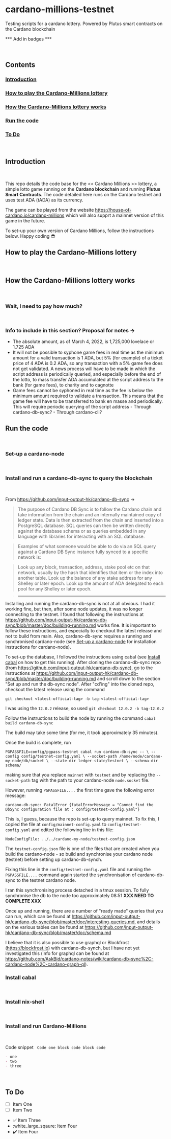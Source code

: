 # cardano-millions-testnet
Testing scripts for a cardano lottery. Powered by Plutus smart contracts on the Cardano blockchain

*** Add in badges ***

&nbsp;
## Contents
### [Introduction](#introduction)
### [How to play the Cardano-Millions lottery](#how-to-play-the-cardano-millions-lottery)
### [How the Cardano-Millions lottery works](#how-the-cardano-millions-lottery-works)
### [Run the code](#run-the-code)
### [To Do](#to-do)

&nbsp;
## Introduction
&nbsp;

This repo details the code base for the << Cardano Millions >> lottery, a simple lotto game running on the **Cardano blockchain** and running **Plutus Smart Contracts**. The code detailed here runs on the Cardano testnet and uses test ADA (tADA) as its currency.

The game can be played from the website https://house-of-cardano.io/cardano-millions which will also supprt a mainnet version of this game in the future.

To set-up your own version of Cardano Millions, follow the instructions below. Happy coding :sunglasses:

## How to play the Cardano-Millions lottery
&nbsp;

## How the Cardano-Millions lottery works
&nbsp;
### Wait, I need to pay how much?
&nbsp;

### Info to include in this section? Proposal for notes ->

- The absolute amount, as of March 4, 2022, is 1,725,000 lovelace or 1.725 ADA
- It will not be possible to syphone game fees in real time as the minimum amount for a valid transaction is 1 ADA, but 5% (for example) of a ticket price of 4 ADA is 0.2 ADA, so any transaction with a 5% game fee does not get validated. A news process will have to be made in which the script address is periodically queried, and especially before the end of the lotto, to mass transfer ADA accumulated at the script address to the bank (for game fees), to charity and to cagnotte
- Game fees cannot be syphoned in real time as the fee is below the minimum amount required to validate a transaction.  This means that the game fee will have to be transferred to bank en masse and periodically. This will require periodic querying of the script address
        - Through cardano-db-sync?
        - Through cardano-cli? 

## Run the code
&nbsp;
### Set-up a cardano-node
&nbsp;
### Install and run a cardano-db-sync to query the blockchain
&nbsp;

From https://github.com/input-output-hk/cardano-db-sync ->

>The purpose of Cardano DB Sync is to follow the Cardano chain and take information from the chain and an internally maintained copy of ledger state. Data is then extracted from the chain and inserted into a PostgreSQL database. SQL queries can then be written directly against the database schema or as queries embedded in any language with libraries for interacting with an SQL database.

>Examples of what someone would be able to do via an SQL query against a Cardano DB Sync instance fully synced to a specific network is:

>Look up any block, transaction, address, stake pool etc on that network, usually by the hash that identifies that item or the index into another table.
Look up the balance of any stake address for any Shelley or later epoch.
Look up the amount of ADA delegated to each pool for any Shelley or later epoch.

>---------------------------------------------------------------------------------

Installing and running the cardano-db-sync is not at all obvious. I had it working fine, but then, after some node updates, it was no longer connecting to the testnet. I found that following the instructions at https://github.com/input-output-hk/cardano-db-sync/blob/master/doc/building-running.md works fine. It is important to follow these instructions, and especially to checkout the latest release and not to build from main. Also, cardano-db-sync requires a running and synchronised cardano-node (see [Set-up a cardano-node](#set-up-a-cardano-node) for installation instructions for cardano-node).

To set-up the database, I followed the instructions using cabal (see [Install cabal](#install-cabal) on how to get this running). After cloning the cardano-db-sync repo (from https://github.com/input-output-hk/cardano-db-sync), go to the instructions at https://github.com/input-output-hk/cardano-db-sync/blob/master/doc/building-running.md and scroll down to the section "Set up and run the db-sync node". After "cd'ing" into the cloned repo, checkout the latest release using the command

`git checkout <latest-official-tag> -b tag-<latest-official-tag>`

I was using the `12.0.2` release, so used `git checkout 12.0.2 -b tag-12.0.2`

Follow the instructions to build the node by running the command `cabal build cardano-db-sync`

The build may take some time (for me, it took approximately 35 minutes). 

Once the build is complete, run 

`PGPASSFILE=config/pgpass-testnet cabal run cardano-db-sync -- \
    --config config/testnet-config.yaml \
    --socket-path /home/node/cardano-my-node/db/socket \
    --state-dir ledger-state/testnet \
    --schema-dir schema/`

making sure that you replace `mainnet` with `testnet` and by replacing the `--socket-path` tag with the path to your cardano-node `node.socket` file.

However, running `PGPASSFILE....` the first time gave the following error message:

`cardano-db-sync: FatalError {fatalErrorMessage = "Cannot find the DbSync configuration file at : config/testnet-config.yaml"}`

This is, I guess, because the repo is set-up to query mainnet. To fix this, I copied the file at `config/mainnet-config.yaml` to `config/testnet-config.yaml` and edited the following line in this file:

`NodeConfigFile: ../../cardano-my-node/testnet-config.json`

The `testnet-config.json` file is one of the files that are created when you build the cardano-node - so build and synchronise your cardano node (testnet) before setting up cardano-db-synch.

Fixing this line in the `config/testnet-config.yaml` file and running the `PGPASSFILE....` command again started the synchronisation of cardano-db-sync to the testnet cardano node.

I ran this synchronising process detached in a tmux session. To fully synchronise the db to the node too approximately 08:51 **XXX NEED TO COMPLETE XXX**

Once up and running, there are a number of "ready made" queries that you can run, which can be found at https://github.com/input-output-hk/cardano-db-sync/blob/master/doc/interesting-queries.md, and details on the various tables can be found at https://github.com/input-output-hk/cardano-db-sync/blob/master/doc/schema.md

I believe that it is also possible to use graphql or Blockfrost (https://blockfrost.io) with cardano-db-synch, but I have not yet investigated this (info for graphql can be found at https://github.com/AskBid/cardano-notes/wiki/cardano-db-sync%2C-cardano-node%2C-cardano-graph-ql).

### Install cabal
&nbsp;
### Install nix-shell
&nbsp;
### Install and run Cardano-Millions
&nbsp;

Code snippet
&nbsp;
`Code one block code block code`

```markdown
- one
- two
- three
```



&nbsp;
 
## To Do

- [ ] Item One
- [ ] Item Two
- :white_check_mark: Item Three
- :white_large_sqaure: Item Four
- :heavy_check_mark: Item Four